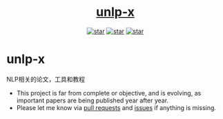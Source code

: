 <h1 align="center"><a href="https://github.com/Hanscal/unlp-x" target="_blank">unlp-x</a></h1>


<p align="center">
  <a href="https://github.com/Hanscal/unlp-x/stargazers"><img alt="star" src="https://img.shields.io/github/stars/Hanscal/unlp-x.svg?label=Stars&style=social"/></a>
  <a href="https://github.com/Hanscal/unlp-x/network/members"><img alt="star" src="https://img.shields.io/github/forks/Hanscal/unlp-x.svg?label=Fork&style=social"/></a>
  <a href="https://github.com/Hanscal/unlp-x/watchers"><img alt="star" src="https://img.shields.io/github/watchers/Hanscal/unlp-x.svg?label=Watch&style=social"/></a>
  
</p>

# unlp-x
NLP相关的论文，工具和教程

* This project is far from complete or objective, and is evolving, as important papers are being published year after year.   
* Please let me know via [pull requests](https://github.com/Hanscal/unlp-x/pulls) and [issues](https://github.com/Hanscal/unlp-x/issues) if anything is missing.

